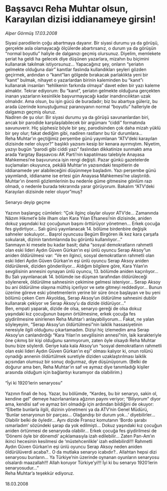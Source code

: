 # Başsavcı Reha Muhtar olsun, Karayılan dizisi iddianameye girsin!

*Alper Görmüş 17.03.2008*

<div class="taraf_structure_2col_1zq">
<div class="margen_n">



 <p>Siyasi parodilerin çoğu abartmaya dayanır. Bir siyasi durumu ya da görüşü, gerçekte asla olamayacağı ölçülerde abartırsanız, o durum ya da görüşün “normal boyutlu” haliyle de dalganızı geçmiş olursunuz. Diyelim, memlekete şeriat ha geldi ha gelecek diye düşünen yazarlara, mizahın bu biçimini kullanarak takılmak istiyorsunuz... Yapacağınız şey, onların “şeriatın gelmekte olduğuna dair” kanıtlar faslında kullandıkları şeyleri gözden geçirmek, ardından o “kanıt”ları gölgede bırakacak parlaklıkta yeni bir “kanıt” bulmak, nihayet o yazarlardan birinin kaleminden bu “kanıt”ı kullanarak insanları “tehlikenin farkında olmaya” davet eden bir yazı kaleme almaktır. Tekrar ediyorum: Bu “kanıt”, şeriatın gelmekte olduğuna gerçekten inanan yazarların kesinlikle başvurmayacağı kadar inandırıcılıktan uzak olmalıdır. Ama olsun, bu işin gücü de buradadır; biz bu abartıya güleriz, bu arada üzerinde konuştuğumuz paranoyanın normal “boyutlu” halleriyle de dalgamızı geçmiş oluruz.<br/>
Nadiren de şu olur: Bir siyasi durumu ya da görüşü savunanlardan biri, ancak bir parodide karşılaşılabilecek bir argümanı “ciddi” formatında savunuverir. Hiç şüphesiz böyle bir şey, parodisinden çok daha mizah yüklü bir şey olur; fakat dediğim gibi, nadiren rastlanır bu tür durumlara...<br/>
Reha Muhtar’ın geçtiğimiz perşembe günü yayımlanan “ATV’deki karayılan dizisinde neler oluyor?” başlıklı yazısını kesip bir kenara ayırmıştım. Niyetim, yazıyı bugün “parodi gibi ciddi yazı” faslından dikkatinize sunmaktı ama arada Yargıtay Başsavcısı AK Parti’nin kapatılması talebiyle Anayasa Mahkemesi’ne başvurunca işin rengi değişti. Pazar günkü gazetelerde suçlamaları okuyunca, pekâlâ Muhtar’ın yazısındaki tespitlerin de iddianamede yer alabileceğini düşünmeye başladım. Yazı perşembe günü yayımlandı, iddianame ise ertesi gün Anayasa Mahkemesi’ne ulaştırıldı. Muhtar’ın önemli gözlemlerinin bu nedenle güme gitmesine gönlüm razı olmadı, o nedenle burada tekrarında yarar görüyorum. Bakalım “ATV’deki Karayılan dizisinde neler oluyor”muş?<br/>
<br/>
Senaryo deyip geçme<br/>
<br/>
Yazının başlangıç cümleleri: “Çok ilginç olaylar oluyor ATV’de... Zamanında Nâzım Hikmet’e bile ilham olan Kara Yılan Efsanesi’nin dizisinde, aniden dokuz yaşındaki kız çocuğunun başını örttürüyor yönetmen... Erkek çocuğa fes giydirtiyor... Salı günü yayınlanacak 14. bölüme birdenbire değişik sahneler sokuluyor... Başrol oyuncusu Begüm Birgören ilk kez kara çarşafa sokularak, dizinin tanıtımlarında bu görüntü kullanılıyor...” <br/>
Sanmayın ki mesele bu kadar basit; daha “sosyal demokratların rahmetli olan eski lideri Aydın Güven Gürkan’ın eşi ünlü oyuncu Serap Aksoy”un aniden öldürülmesi var: “Ve en ilginci, sosyal demokratların rahmetli olan eski lideri Aydın Güven Gürkan’ın eşi ünlü oyuncu Serap Aksoy aniden öldürülerek, diziden gönderiliyor... Aldığım bilgilere göre, Kara Yılan’ın sevgilisinin annesini oynayan ünlü oyuncu, 13. bölümde aniden kaçırılıyor... Bu Salı yayınlanacak 14. bölümde ise düşman tarafından öldürüleceği söylenerek, öldürülme sahnesinin çekimine gelmesi isteniyor... Serap Aksoy bu ani öldürülme olayına müthiş içerliyor ve sete gitmeyi reddediyor... Bunun üzerine göreve eski yönetmenlerin yerine bir süre önce başlayan ve bu yeni bölümü çeken Cem Akyoldaş, Serap Aksoy’un öldürülme sahnesini dublör kullanarak çekiyor ve Serap Aksoy’u da dizide öldürüyor...”<br/>
Ben, empati yaparak, dizide de olsa, senaryo gereği de olsa dokuz yaşındaki kız çocuğunun başının örtülmesine, erkek çocuğa fes giydirilmesine sinirlenen Reha Muhtar’ı anlayabiliyorum... Fakat, ne yalan söyleyeyim, “Serap Aksoy’un öldürtülmesi”nin laiklik hassasiyetinin neresiyle ilgili olduğunu çıkartamadım. Diziyi hiç izlemedim ama Serap Aksoy’un canlandırdığı “Kara Yılan’ın sevgilisinin annesi”nin, laik karakteriyle öne çıkmış bir kişi olduğunu sanmıyorum, zaten öyle olsaydı Reha Muhtar bunu bize söylerdi. Geriye kala kala Aksoy’un “sosyal demokratların rahmetli olan eski lideri Aydın Güven Gürkan’ın eşi” olması kalıyor ki, onun rolünü oynadığı annenin öldürtülmek suretiyle diziden uzaklaştırılması laiklik açısından olumsuz bir sonuç doğurmaz, diye düşünüyorum. (Belki de doğurur ama ben, Reha Muhtar’ın saf ve aymaz diye tanımladığı kişiler arasında olduğum için bağlantıyı kuramıyor da olabilirim.)<br/>
<br/>
“İyi ki 1920’lerin senaryosu”<br/>
<br/>
Yazının finali de hoş. Yazar, bu bölümde, “Kardeş, bu bir senaryo, sakin ol, kendine gel” demeye hazırlananlara ağzının payını veriyor; “Biliyorum” diyor ama, kendisi saf ve aymaz biri olmadığı için ardından bildiğini de okuyor:<br/>
“Elbette bunlarla ilgili, dizinin yönetmeni ya da ATV’nin Genel Müdürü, ‘Bunlar senaryonun bir parçası... Olağandışı bir durum yok...’ diyebilirler... Olabilir belki de öyledir... Aynı dizide Fransız komutanın ‘Bordo şarabı ısmarladım’ sözündeki şarap da yok edilmişti... Dokuz yaşındaki kız çocuğun aniden örtünmesi de senaryoda olabilir... Erkek çocuğa fes giydirilmesi de ‘Dönemi öyle bir dönemdi’ açıklamasıyla izah edilebilir... Zaten Pan-Am’ın ikinci hecesinin kesilmesi de ‘müstehcenlikle’ izah edilebilirdi!!! Rahmetli Aydın Güven Gürkan’ın eşi ünlü oyuncu Serap Aksoy neden aniden öldürülüverdi acaba?.. O da mutlaka senaryo icabıdır?.. Allahtan hepsi dizi senaryosu bunların... Ya Türkiye’nin üzerinde oynanan oyunların senaryosu olsalardı maazallah!!! Allah koruyor Türkiye’yi!!! İyi ki bu senaryo 1920’lerin senaryosudur...”<br/>
Reha Muhtar’a teşekkür ediyoruz.<br/>
<br/>
18.03.2008</p>

<br/>


<div id="taraf_not">
</div>

</div>


</div>
